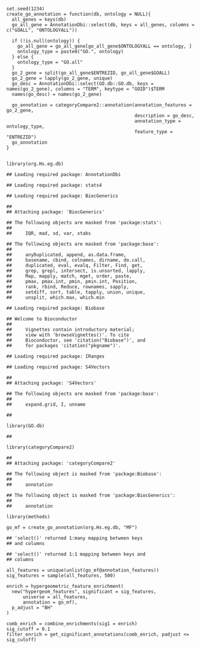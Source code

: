     set.seed(1234)
    create_go_annotation = function(db, ontology = NULL){
      all_genes = keys(db)
      go_all_gene = AnnotationDbi::select(db, keys = all_genes, columns = c("GOALL", "ONTOLOGYALL"))
      
      if (!is.null(ontology)) {
        go_all_gene = go_all_gene[go_all_gene$ONTOLOGYALL == ontology, ]
        ontology_type = paste0("GO.", ontology)
      } else {
        ontology_type = "GO.all"
      }
      go_2_gene = split(go_all_gene$ENTREZID, go_all_gene$GOALL)
      go_2_gene = lapply(go_2_gene, unique)
      go_desc = AnnotationDbi::select(GO.db::GO.db, keys = names(go_2_gene), columns = "TERM", keytype = "GOID")$TERM
      names(go_desc) = names(go_2_gene)

      go_annotation = categoryCompare2::annotation(annotation_features = go_2_gene,
                                                   description = go_desc,
                                                   annotation_type = ontology_type,
                                                   feature_type = "ENTREZID")
      go_annotation
    }


    library(org.Hs.eg.db)

    ## Loading required package: AnnotationDbi

    ## Loading required package: stats4

    ## Loading required package: BiocGenerics

    ## 
    ## Attaching package: 'BiocGenerics'

    ## The following objects are masked from 'package:stats':
    ## 
    ##     IQR, mad, sd, var, xtabs

    ## The following objects are masked from 'package:base':
    ## 
    ##     anyDuplicated, append, as.data.frame,
    ##     basename, cbind, colnames, dirname, do.call,
    ##     duplicated, eval, evalq, Filter, Find, get,
    ##     grep, grepl, intersect, is.unsorted, lapply,
    ##     Map, mapply, match, mget, order, paste,
    ##     pmax, pmax.int, pmin, pmin.int, Position,
    ##     rank, rbind, Reduce, rownames, sapply,
    ##     setdiff, sort, table, tapply, union, unique,
    ##     unsplit, which.max, which.min

    ## Loading required package: Biobase

    ## Welcome to Bioconductor
    ## 
    ##     Vignettes contain introductory material;
    ##     view with 'browseVignettes()'. To cite
    ##     Bioconductor, see 'citation("Biobase")', and
    ##     for packages 'citation("pkgname")'.

    ## Loading required package: IRanges

    ## Loading required package: S4Vectors

    ## 
    ## Attaching package: 'S4Vectors'

    ## The following objects are masked from 'package:base':
    ## 
    ##     expand.grid, I, unname

    ## 

    library(GO.db)

    ## 

    library(categoryCompare2)

    ## 
    ## Attaching package: 'categoryCompare2'

    ## The following object is masked from 'package:Biobase':
    ## 
    ##     annotation

    ## The following object is masked from 'package:BiocGenerics':
    ## 
    ##     annotation

    library(methods)

    go_mf = create_go_annotation(org.Hs.eg.db, "MF")

    ## 'select()' returned 1:many mapping between keys
    ## and columns

    ## 'select()' returned 1:1 mapping between keys and
    ## columns

    all_features = unique(unlist(go_mf@annotation_features))
    sig_features = sample(all_features, 500)

    enrich = hypergeometric_feature_enrichment(
      new("hypergeom_features", significant = sig_features,
          universe = all_features,
          annotation = go_mf),
      p_adjust = "BH"
    )

    comb_enrich = combine_enrichments(sig1 = enrich)
    sig_cutoff = 0.1
    filter_enrich = get_significant_annotations(comb_enrich, padjust <= sig_cutoff)
